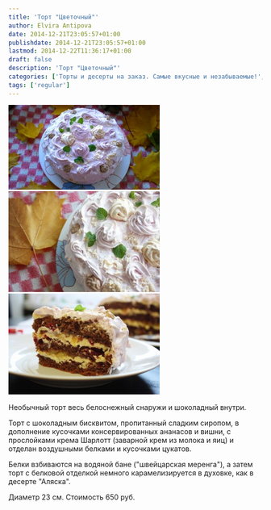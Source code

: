 ```yaml
---
title: 'Торт "Цветочный"'
author: Elvira Antipova
date: 2014-12-21T23:05:57+01:00
publishdate: 2014-12-21T23:05:57+01:00
lastmod: 2014-12-22T11:36:17+01:00
draft: false
description: 'Торт "Цветочный"'
categories: ['Торты и десерты на заказ. Самые вкусные и незабываемые!', 'Basic posts']
tags: ['regular']
---
```



[![wpid-img_20141008_113217.jpg](wpid-img_20141008_113217-300x168.jpg)](wpid-img_20141008_113217.jpg) [![IMG_1273](IMG_12731-300x200.jpg)](IMG_12731.jpg) [![IMG_1311](IMG_1311-300x200.jpg)](IMG_1311.jpg)
 
Необычный торт весь белоснежный снаружи и шоколадный внутри.
 
Торт с шоколадным бисквитом, пропитанный сладким сиропом, в дополнение кусочками консервированных ананасов и вишни, с прослойками крема Шарлотт (заварной крем из молока и яиц) и отделан воздушными белками и кусочками цукатов.
 
Белки взбиваются на водяной бане ("швейцарская меренга"), а затем торт с белковой отделкой немного карамелизируется в духовке, как в десерте "Аляска".
 
Диаметр 23 см. Стоимость 650 руб.

